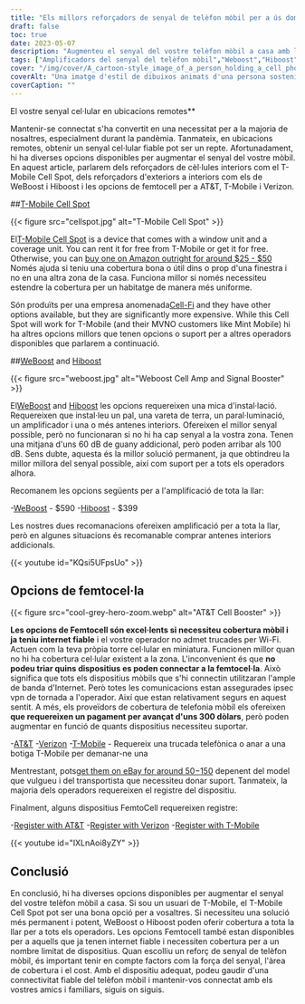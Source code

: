 ```yaml
---
title: "Els millors reforçadors de senyal de telèfon mòbil per a ús domèstic"
draft: false
toc: true
date: 2023-05-07
description: "Augmenteu el senyal del vostre telèfon mòbil a casa amb les nostres millors opcions per a una connectivitat fiable i una cobertura a tota la llar".
tags: ["Amplificadors del senyal del telèfon mòbil","Weboost","Hiboost","Connectivitat domèstica","Cobertura del telèfon mòbil","Femtocell","Amplificadors de senyal cel·lular","Amplificadors de senyal sense fil","Dispositius per augmentar el senyal","Connectivitat mòbil","Recepció del telèfon mòbil","Internet domèstic","Amplificadors sense fil","Electrònica","Millores per a la llar","Telecomunicacions","Tecnologia","Llars intel·ligents","Trucades Wifi","Xarxa de mòbil"]
cover: "/img/cover/A_cartoon-style_image_of_a_person_holding_a_cell_phone.png"
coverAlt: "Una imatge d'estil de dibuixos animats d'una persona sostenint un telèfon mòbil i parada al costat d'un reforç amb les barres de senyal augmentant".
coverCaption: ""
---
```

 El vostre senyal cel·lular en ubicacions remotes**

Mantenir-se connectat s'ha convertit en una necessitat per a la majoria de nosaltres, especialment durant la pandèmia. Tanmateix, en ubicacions remotes, obtenir un senyal cel·lular fiable pot ser un repte. Afortunadament, hi ha diverses opcions disponibles per augmentar el senyal del vostre mòbil. En aquest article, parlarem dels reforçadors de cèl·lules interiors com el T-Mobile Cell Spot, dels reforçadors d'exteriors a interiors com els de WeBoost i Hiboost i les opcions de femtocell per a AT&T, T-Mobile i Verizon.

##[T-Mobile Cell Spot](https://amzn.to/41cXppc)

{{< figure src="cellspot.jpg" alt="T-Mobile Cell Spot" >}}

El[T-Mobile Cell Spot](https://amzn.to/41cXppc) is a device that comes with a window unit and a coverage unit. You can rent it for free from T-Mobile or get it for free. Otherwise, you can [buy one on Amazon outright for around $25 - $50](https://amzn.to/41cXppc) Només ajuda si teniu una cobertura bona o útil dins o prop d'una finestra i no en una altra zona de la casa. Funciona millor si només necessiteu estendre la cobertura per un habitatge de manera més uniforme.

Són produïts per una empresa anomenada[Cell-Fi](https://nextivityinc.com/products/) and they have other options available, but they are significantly more expensive. While this Cell Spot will work for T-Mobile (and their MVNO customers like Mint Mobile) hi ha altres opcions millors que tenen opcions o suport per a altres operadors disponibles que parlarem a continuació.

##[WeBoost](https://amzn.to/42chuNG) and [Hiboost](https://amzn.to/3NPsSL6)

{{< figure src="weboost.jpg" alt="Weboost Cell Amp and Signal Booster" >}}

El[WeBoost](https://amzn.to/42chuNG) and [Hiboost](https://amzn.to/3NPsSL6) les opcions requereixen una mica d'instal·lació. Requereixen que instal·leu un pal, una vareta de terra, un paral·luminació, un amplificador i una o més antenes interiors. Ofereixen el millor senyal possible, però no funcionaran si no hi ha cap senyal a la vostra zona. Tenen una mitjana d'uns 60 dB de guany addicional, però poden arribar als 100 dB. Sens dubte, aquesta és la millor solució permanent, ja que obtindreu la millor millora del senyal possible, així com suport per a tots els operadors alhora.

Recomanem les opcions següents per a l'amplificació de tota la llar:

-[WeBoost](https://amzn.to/42chuNG) - $590
-[Hiboost](https://amzn.to/3NPsSL6) - $399

Les nostres dues recomanacions ofereixen amplificació per a tota la llar, però en algunes situacions és recomanable comprar antenes interiors addicionals.

{{< youtube id="KQsi5UFpsUo" >}}

## Opcions de femtocel·la

{{< figure src="cool-grey-hero-zoom.webp" alt="AT&T Cell Booster" >}}

**Les opcions de Femtocell són excel·lents si necessiteu cobertura mòbil i ja teniu internet fiable** i el vostre operador no admet trucades per Wi-Fi.
Actuen com la teva pròpia torre cel·lular en miniatura.
Funcionen millor quan no hi ha cobertura cel·lular existent a la zona.
L'inconvenient és que **no podeu triar quins dispositius es poden connectar a la femtocel·la**. Això significa que tots els dispositius mòbils que s'hi connectin utilitzaran l'ample de banda d'Internet. Però totes les comunicacions estan assegurades ipsec vpn de tornada a l'operador. Així que estan relativament segurs en aquest sentit.
A més, els proveïdors de cobertura de telefonia mòbil els ofereixen **que requereixen un pagament per avançat d'uns 300 dòlars**, però poden augmentar en funció de quants dispositius necessiteu suportar.
 
-[AT&T](https://www.att.com/buy/accessories/Specialty-Items/att-cell-booster.html)
-[Verizon](https://www.verizon.com/products/verizon-lte-network-extender/)
-[T-Mobile](https://www.t-mobile.com/support/coverage/4g-lte-cellspot) - Requereix una trucada telefònica o anar a una botiga T-Mobile per demanar-ne una

Mentrestant, pots[get them on eBay for around $50-$150](https://www.ebay.com/sch/i.html?_nkw=femtocell) depenent del model que vulgueu i del transportista que necessiteu donar suport. Tanmateix, la majoria dels operadors requereixen el registre del dispositiu.

Finalment, alguns dispositius FemtoCell requereixen registre:

-[Register with AT&T](https://www.att.com/device-support/article/wireless/KM1458172/ATT/ATTSS2FII)
-[Register with Verizon](https://www.verizonwireless.com/content/wcms/overlays/register-signal-booster.html)
-[Register with T-Mobile](https://www.t-mobile.com/support/coverage/4g-lte-cellspot)

{{< youtube id="IXLnAoi8yZY" >}}

## Conclusió

En conclusió, hi ha diverses opcions disponibles per augmentar el senyal del vostre telèfon mòbil a casa. Si sou un usuari de T-Mobile, el T-Mobile Cell Spot pot ser una bona opció per a vosaltres. Si necessiteu una solució més permanent i potent, WeBoost o Hiboost poden oferir cobertura a tota la llar per a tots els operadors. Les opcions Femtocell també estan disponibles per a aquells que ja tenen internet fiable i necessiten cobertura per a un nombre limitat de dispositius. Quan escolliu un reforç de senyal de telèfon mòbil, és important tenir en compte factors com la força del senyal, l'àrea de cobertura i el cost. Amb el dispositiu adequat, podeu gaudir d'una connectivitat fiable del telèfon mòbil i mantenir-vos connectat amb els vostres amics i familiars, siguis on siguis.

